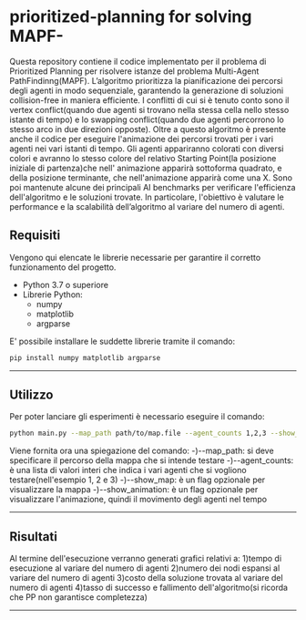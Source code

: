 # prioritized-planning for solving MAPF-
Questa repository contiene il codice implementato per il problema di Prioritized Planning per risolvere istanze del problema Multi-Agent PathFindinng(MAPF).
L’algoritmo prioritizza la pianificazione dei percorsi degli agenti in modo sequenziale, garantendo la generazione di soluzioni collision-free in maniera efficiente.
I conflitti di cui si è tenuto conto sono il vertex conflict(quando due agenti si trovano nella stessa cella nello stesso istante di tempo) e lo swapping conflict(quando due agenti percorrono lo stesso arco in due direzioni opposte).
Oltre a questo algoritmo è presente anche il codice per eseguire l'animazione dei percorsi trovati per i vari agenti nei vari istanti di tempo.
Gli agenti appariranno colorati con diversi colori e avranno lo stesso colore del relativo Starting Point(la posizione iniziale di partenza)che nell' animazione apparirà sottoforma quadrato, e della posizione terminante, che nell'animazione apparirà come una X.
Sono poi mantenute alcune dei principali AI benchmarks per verificare l'efficienza dell'algoritmo e le soluzioni trovate.
In particolare, l'obiettivo è valutare le performance e la scalabilità dell’algoritmo al variare del numero di agenti.

## Requisiti
Vengono qui elencate le librerie necessarie per garantire il corretto funzionamento del progetto.
- Python 3.7 o superiore
- Librerie Python:
  - numpy
  - matplotlib
  - argparse
    
E' possibile installare le suddette librerie tramite il comando:

 ```bash
pip install numpy matplotlib argparse
````` 
---
## Utilizzo
Per poter lanciare gli esperimenti è necessario eseguire il comando:
 ```bash
python main.py --map_path path/to/map.file --agent_counts 1,2,3 --show_map --show_animation
````` 

Viene fornita ora una spiegazione del comando:
-)--map_path: si deve specificare il percorso della mappa che si intende testare
-)--agent_counts: è una lista di valori interi che indica i vari agenti che si vogliono testare(nell'esempio 1, 2 e 3)
-)--show_map: è un flag opzionale per visualizzare la mappa
-)--show_animation: è un flag opzionale per visualizzare l'animazione, quindi il movimento degli agenti nel tempo

---
## Risultati
Al termine dell'esecuzione verranno generati grafici relativi a:
1)tempo di esecuzione al variare del numero di agenti
2)numero dei nodi espansi al variare del numero di agenti
3)costo della soluzione trovata al variare del numero di agenti
4)tasso di successo e fallimento dell'algoritmo(si ricorda che PP non garantisce completezza)

---

